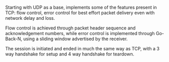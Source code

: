 Starting with UDP as a base, implements some of the features present 
in TCP: flow control, error control for best effort packet delivery
even with network delay and loss.

Flow control is achieved through packet header sequence and 
acknowledgement numbers, while error control is implemented
through Go-Back-N, using a sliding window advertised by the 
receiver.

The session is initiated and ended in much the same way as
TCP, with a 3 way handshake for setup and 4 way handshake
for teardown.
